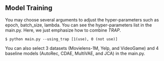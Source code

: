 ## Model Training
You may choose several arguments to adjust the hyper-parameters such as epoch, batch_size, lambda. You can see the hyper-parameters list in the main.py. Here, we just emphasize how to combine *TRAP*. 
```
$ python main.py --using_trap [1(use), 0 (not use)]
```
You can also select 3 datasets (Movielens-1M, Yelp, and VideoGame) and 4 baseline models (AutoRec, CDAE, MultiVAE, and JCA) in the main.py.